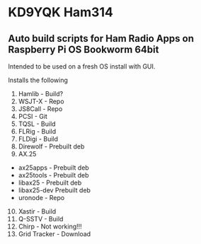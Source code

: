 # KD9YQK Ham314
## Auto build scripts for Ham Radio Apps on Raspberry Pi OS Bookworm 64bit
Intended to be used on a fresh OS install with GUI. 

Installs the following
1. Hamlib - Build?
2. WSJT-X - Repo
3. JS8Call - Repo
4. PCSI - Git
5. TQSL - Build
6. FLRig - Build
7. FLDigi - Build
8. Direwolf - Prebuilt deb
9. AX.25
  - ax25apps - Prebuilt deb
  - ax25tools - Prebuilt deb
  - libax25 - Prebuilt deb
  - libax25-dev Prebuilt deb
  - uronode - Repo
10. Xastir - Build
11. Q-SSTV - Build
12. Chirp - Not working!!!
13. Grid Tracker - Download
